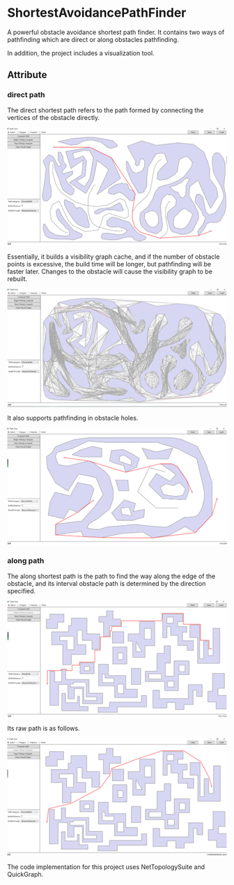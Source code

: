 # ShortestAvoidancePathFinder

A powerful obstacle avoidance shortest path finder. It contains two ways of pathfinding which are direct or along obstacles pathfinding.

In addition, the project includes a visualization tool.

## Attribute

### direct path
The direct shortest path refers to the path formed by connecting the vertices of the obstacle directly.

![img](https://github.com/eamoon/ShortestAvoidancePathFinder/blob/master/Img/edgewaterpath.PNG?raw=true)

Essentially, it builds a visibility graph cache, and if the number of obstacle points is excessive, the build time will be longer, but pathfinding will be faster later. Changes to the obstacle will cause the visibility graph to be rebuilt.

![img](https://github.com/eamoon/ShortestAvoidancePathFinder/blob/master/Img/edgewatergraph.PNG?raw=true)

It also supports pathfinding in obstacle holes.

![img](https://github.com/eamoon/ShortestAvoidancePathFinder/blob/master/Img/holepath.PNG?raw=true)

### along path
The along shortest path is the path to find the way along the edge of the obstacle, and its interval obstacle path is determined by the direction specified.

![img](https://github.com/eamoon/ShortestAvoidancePathFinder/blob/master/Img/alongpath.PNG?raw=true)

Its raw path is as follows.

![img](https://github.com/eamoon/ShortestAvoidancePathFinder/blob/master/Img/directedpath.PNG?raw=true)

The code implementation for this project uses NetTopologySuite and QuickGraph.